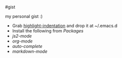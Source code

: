 #gist

my personal gist :)

- Grab [highlight-indentation][1] and drop it at ~/.emacs.d
- Install the following from *Packages*
 - *js2-mode*
 - *org-mode*
 - *auto-complete*
 - *markdown-mode*

  [1]: https://raw.githubusercontent.com/antonj/Highlight-Indentation-for-Emacs/master/highlight-indentation.el

